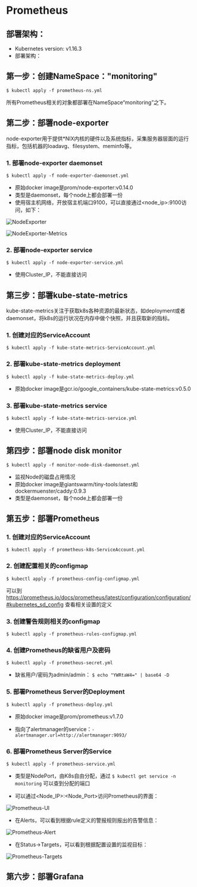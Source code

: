 # Prometheus

## 部署架构：

- Kubernetes version: v1.16.3
- 部署架构：







## 第一步：创建NameSpace："monitoring"

`$ kubectl apply -f prometheus-ns.yml`

所有Prometheus相关的对象都部署在NameSpace“monitoring”之下。



## 第二步：部署node-exporter

node-exporter用于提供*NIX内核的硬件以及系统指标，采集服务器层面的运行指标，包括机器的loadavg、filesystem、meminfo等。

### 1. 部署node-exporter daemonset

`$ kubectl apply -f node-exporter-daemonset.yml`

- 原始docker image是prom/node-exporter:v0.14.0
- 类型是daemonset，每个node上都会部署一份
- 使用宿主机网络，开放宿主机端口9100，可以直接通过<node_ip>:9100访问，如下：

![NodeExporter](https://github.com/xingao0803/Prometheus/blob/master/images/NodeExporter.png)

![NodeExporter-Metrics](https://github.com/xingao0803/Prometheus/blob/master/images/NodeExporterMetrics.png)

### 2. 部署node-exporter service

`$ kubectl apply -f node-exporter-service.yml`

- 使用Cluster_IP，不能直接访问



## 第三步：部署kube-state-metrics

kube-state-metrics关注于获取k8s各种资源的最新状态，如deployment或者daemonset，将k8s的运行状况在内存中做个快照，并且获取新的指标。

### 1. 创建对应的ServiceAccount

`$ kubectl apply -f kube-state-metrics-ServiceAccount.yml`

### 2. 部署kube-state-metrics deployment

`$ kubectl apply -f kube-state-metrics-deploy.yml`

- 原始docker image是gcr.io/google_containers/kube-state-metrics:v0.5.0

### 3. 部署kube-state-metrics service

`$ kubectl apply -f kube-state-metrics-service.yml`

- 使用Cluster_IP，不能直接访问


## 第四步：部署node disk monitor

`$ kubectl apply -f monitor-node-disk-daemonset.yml`

- 监视Node的磁盘占用情况
- 原始docker image是giantswarm/tiny-tools:latest和dockermuenster/caddy:0.9.3
- 类型是daemonset，每个node上都会部署一份



## 第五步：部署Prometheus

### 1. 创建对应的ServiceAccount

`$ kubectl apply -f prometheus-k8s-ServiceAccount.yml`

### 2. 创建配置相关的configmap

`$ kubectl apply -f prometheus-config-configmap.yml`

可以到 https://prometheus.io/docs/prometheus/latest/configuration/configuration/#kubernetes_sd_config 查看相关设置的定义

### 3. 创建警告规则相关的configmap

`$ kubectl apply -f prometheus-rules-configmap.yml`

### 4. 创建Prometheus的缺省用户及密码

`$ kubectl apply -f prometheus-secret.yml`

- 缺省用户/密码为admin/admin： `$ echo "YWRtaW4=" | base64 -D`

### 5. 部署Prometheus Server的Deployment

`$ kubectl apply -f prometheus-deploy.yml`

- 原始docker image是prom/prometheus:v1.7.0

- 指向了alertmanager的service：`-alertmanager.url=http://alertmanager:9093/`

### 6. 部署Prometheus Server的Service

`$ kubectl apply -f prometheus-service.yml`

- 类型是NodePort，由K8s自由分配，通过 `$ kubectl get service -n monitoring` 可以查到分配的端口

- 可以通过<Node_IP>:<Node_Port>访问Prometheus的界面：

![Prometheus-UI](https://github.com/xingao0803/Prometheus/blob/master/images/Prometheus.png)

- 在Alerts，可以看到根据rule定义的警报规则报出的告警信息：

![Prometheus-Alert](https://github.com/xingao0803/Prometheus/blob/master/images/Alerts.png)

- 在Status->Targets，可以看到根据配置设置的监视目标：

![Prometheus-Targets](https://github.com/xingao0803/Prometheus/blob/master/images/Targets.png)



## 第六步：部署Grafana



